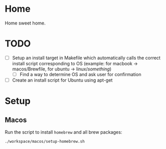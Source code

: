 # Home

Home sweet home.

# TODO
- [ ] Setup an install target in Makefile which automatically calls the correct install script corresponding to OS (example: for macbook -> macos/Brewfile, for ubuntu -> linux/_something_)
    - [ ] Find a way to determine OS and ask user for confirmation
- [ ] Create an install script for Ubuntu using apt-get

# Setup

## Macos

Run the script to install `homebrew` and all brew packages:

```shell
./workspace/macos/setup-homebrew.sh
```
